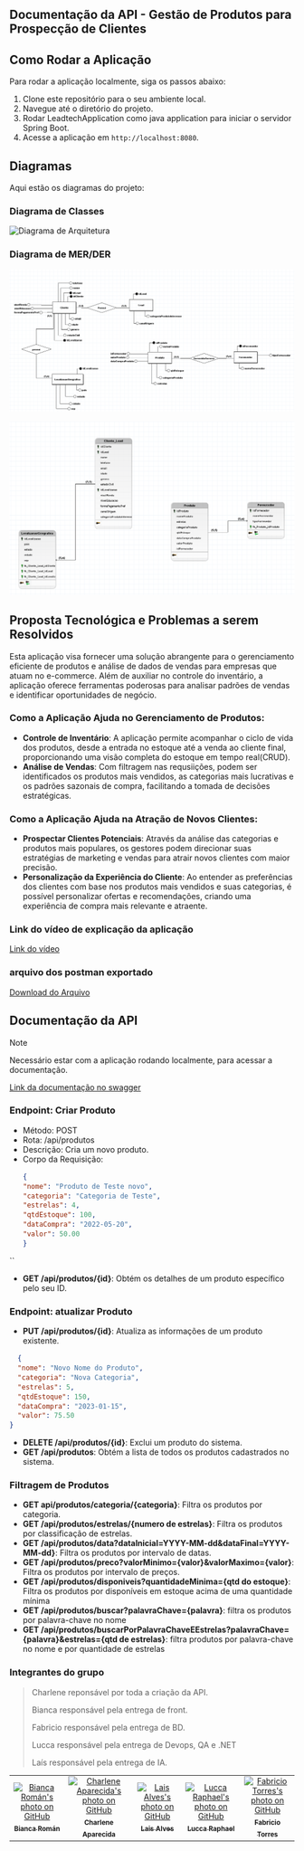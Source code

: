 ## Documentação da API - Gestão de Produtos para Prospecção de Clientes

## Como Rodar a Aplicação
Para rodar a aplicação localmente, siga os passos abaixo:

1. Clone este repositório para o seu ambiente local.
2. Navegue até o diretório do projeto.
3. Rodar LeadtechApplication como java application para iniciar o servidor Spring Boot.
4. Acesse a aplicação em `http://localhost:8080`.

## Diagramas
Aqui estão os diagramas do projeto:

### Diagrama de Classes
![Diagrama de Arquitetura](https://github.com/charlenefialho/entrega-sprint1-java/assets/94643076/f5bc0225-9ae3-4de6-b506-609a2425f708)

### Diagrama de MER/DER
![Diagrama Conceitual](https://github.com/charlenefialho/entrega-sprint1-java/blob/main/arquivosreadme/diagramaconceitual.png)

![Diagrama lógico](https://github.com/charlenefialho/entrega-sprint1-java/blob/main/arquivosreadme/diagramaLogico.png)

## Proposta Tecnológica e Problemas a serem Resolvidos

Esta aplicação visa fornecer uma solução abrangente para o gerenciamento eficiente de produtos e análise de dados de vendas para empresas que atuam no e-commerce. Além de auxiliar no controle do inventário, a aplicação oferece ferramentas poderosas para analisar padrões de vendas e identificar oportunidades de negócio.

### Como a Aplicação Ajuda no Gerenciamento de Produtos:
- **Controle de Inventário**: A aplicação permite acompanhar o ciclo de vida dos produtos, desde a entrada no estoque até a venda ao cliente final, proporcionando uma visão completa do estoque em tempo real(CRUD).
- **Análise de Vendas**: Com filtragem nas requsiições, podem ser identificados os produtos mais vendidos, as categorias mais lucrativas e os padrões sazonais de compra, facilitando a tomada de decisões estratégicas.

### Como a Aplicação Ajuda na Atração de Novos Clientes:
- **Prospectar Clientes Potenciais**: Através da análise das categorias e produtos mais populares, os gestores podem direcionar suas estratégias de marketing e vendas para atrair novos clientes com maior precisão.
- **Personalização da Experiência do Cliente**: Ao entender as preferências dos clientes com base nos produtos mais vendidos e suas categorias, é possível personalizar ofertas e recomendações, criando uma experiência de compra mais relevante e atraente.

### Link do vídeo de explicação da aplicação
[Link do vídeo](https://www.youtube.com/watch?v=Vchgqtv1Jxs)

### arquivo dos postman exportado

[Download do Arquivo](https://github.com/charlenefialho/entrega-sprint1-java/blob/main/arquivosreadme/api-java-leadtech.postman_collection.json)

## Documentação da API
> [!NOTE]  
> Necessário estar com a aplicação rodando localmente, para acessar a documentação.

[Link da documentação no swagger](http://localhost:8080/swagger-ui/index.html)

### Endpoint: Criar Produto
- Método: POST
- Rota: /api/produtos
- Descrição: Cria um novo produto.
- Corpo da Requisição:
  ```json
  {
  "nome": "Produto de Teste novo",
  "categoria": "Categoria de Teste",
  "estrelas": 4,
  "qtdEstoque": 100,
  "dataCompra": "2022-05-20",
  "valor": 50.00
  }
``

- **GET /api/produtos/{id}**: Obtém os detalhes de um produto específico pelo seu ID.
### Endpoint: atualizar Produto
- **PUT /api/produtos/{id}**: Atualiza as informações de um produto existente.
```json
  {
  "nome": "Novo Nome do Produto",
  "categoria": "Nova Categoria",
  "estrelas": 5,
  "qtdEstoque": 150,
  "dataCompra": "2023-01-15",
  "valor": 75.50
}
```

- **DELETE /api/produtos/{id}**: Exclui um produto do sistema.
- **GET /api/produtos**: Obtém a lista de todos os produtos cadastrados no sistema.

### Filtragem de Produtos

- **GET api/produtos/categoria/{categoria}**: Filtra os produtos por categoria.
- **GET /api/produtos/estrelas/{numero de estrelas}**: Filtra os produtos por classificação de estrelas.
- **GET /api/produtos/data?dataInicial=YYYY-MM-dd&dataFinal=YYYY-MM-dd}**: Filtra os produtos por intervalo de datas.
- **GET /api/produtos/preco?valorMinimo={valor}&valorMaximo={valor}**: Filtra os produtos por intervalo de preços.
- **GET /api/produtos/disponiveis?quantidadeMinima={qtd do estoque}**: Filtra os produtos por disponíveis em estoque acima de uma quantidade mínima
- **GET /api/produtos/buscar?palavraChave={palavra}**:  filtra os produtos por palavra-chave no nome
- **GET /api/produtos/buscarPorPalavraChaveEEstrelas?palavraChave={palavra}&estrelas={qtd de estrelas}**: filtra produtos por palavra-chave no nome e por quantidade de estrelas

### Integrantes do grupo
> Charlene reponsável por toda a criação da API.
> 
> Bianca responsável pela entrega de front.
> 
> Fabricio responsável pela entrega de BD.
> 
> Lucca responsável pela entrega de Devops, QA e .NET
> 
> Laís responsável pela entrega de IA.
<table>
  <tr>
        <td align="center">
      <a href="https://github.com/biancaroman">
        <img src="https://avatars.githubusercontent.com/u/128830935?v=4" width="100px;" border-radius='50%' alt="Bianca Román's photo on GitHub"/><br>
        <sub>
          <b>Bianca Román</b>
        </sub>
      </a>
    </td>
    <td align="center">
      <a href="https://github.com/charlenefialho">
        <img src="https://avatars.githubusercontent.com/u/94643076?v=4" width="100px;" border-radius='50%' alt="Charlene Aparecida's photo on GitHub"/><br>
        <sub>
          <b>Charlene Aparecida</b>
        </sub>
      </a>
    </td>
    <td align="center">
      <a href="https://github.com/laiscrz">
        <img src="https://avatars.githubusercontent.com/u/133046134?v=4" width="100px;" alt="Lais Alves's photo on GitHub"/><br>
        <sub>
          <b>Lais Alves</b>
        </sub>
      </a>
    </td>
    <td align="center">
      <a href="https://github.com/LuccaRaphael">
        <img src="https://avatars.githubusercontent.com/u/127765063?v=4" width="100px;" border-radius='50%' alt="Lucca Raphael's photo on GitHub"/><br>
        <sub>
          <b>Lucca Raphael</b>
        </sub>
      </a>
    </td>
     <td align="center">
      <a href="https://github.com/Fabs0602">
        <img src="https://avatars.githubusercontent.com/u/111320639?v=4" width="100px;" border-radius='50%' alt="Fabricio Torres's photo on GitHub"/><br>
        <sub>
          <b>Fabricio Torres</b>
        </sub>
      </a>
    </td>
  </tr>
</table>
